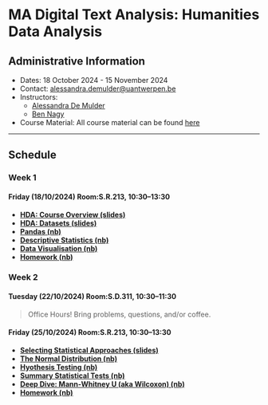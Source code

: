 # MA Digital Text Analysis: Humanities Data Analysis 

## Administrative Information
- Dates: 18 October 2024 - 15 November 2024
- Contact: [alessandra.demulder@uantwerpen.be](mailto:alessandra.demulder@uantwerpen.be)
- Instructors:
	- [Alessandra De Mulder](mailto:alessandra.demulder@uantwerpen.be)
	- [Ben Nagy](mailto:benjamin.nagy@uantwerpen.be)
- Course Material:  All course material can be found [here](https://github.com/bnagy/UAntwerpHDA24)


**************************************************************************
## Schedule
###  Week 1
#### Friday (18/10/2024) Room:S.R.213, 10:30–13:30

- **[HDA: Course Overview (slides)](LINK)** 
- **[HDA: Datasets (slides)](LINK)** 
- **[Pandas (nb)](LINK)** 
- **[Descriptive Statistics (nb)](LINK)** 
- **[Data Visualisation (nb)](LINK)**
- **[Homework (nb)](LINK)**

###  Week 2
#### Tuesday (22/10/2024) Room:S.D.311, 10:30–11:30
> Office Hours! Bring problems, questions, and/or coffee.

#### Friday (25/10/2024) Room:S.R.213, 10:30–13:30

- **[Selecting Statistical Approaches (slides)](LINK)** 
- **[The Normal Distribution (nb)](LINK)** 
- **[Hyothesis Testing (nb)](LINK)** 
- **[Summary Statistical Tests (nb)](LINK)** 
- **[Deep Dive: Mann-Whitney U (aka Wilcoxon) (nb)](LINK)** 
- **[Homework (nb)](LINK)**





